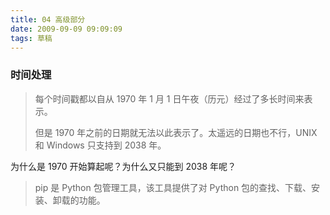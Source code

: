 ```yaml
---
title: 04 高级部分
date: 2009-09-09 09:09:09
tags: 草稿
---
```


### 时间处理

> 每个时间戳都以自从 1970 年 1 月 1 日午夜（历元）经过了多长时间来表示。
>
> 但是 1970 年之前的日期就无法以此表示了。太遥远的日期也不行，UNIX 和 Windows 只支持到 2038 年。

为什么是 1970 开始算起呢？为什么又只能到 2038 年呢？

> pip 是 Python 包管理工具，该工具提供了对 Python 包的查找、下载、安装、卸载的功能。
